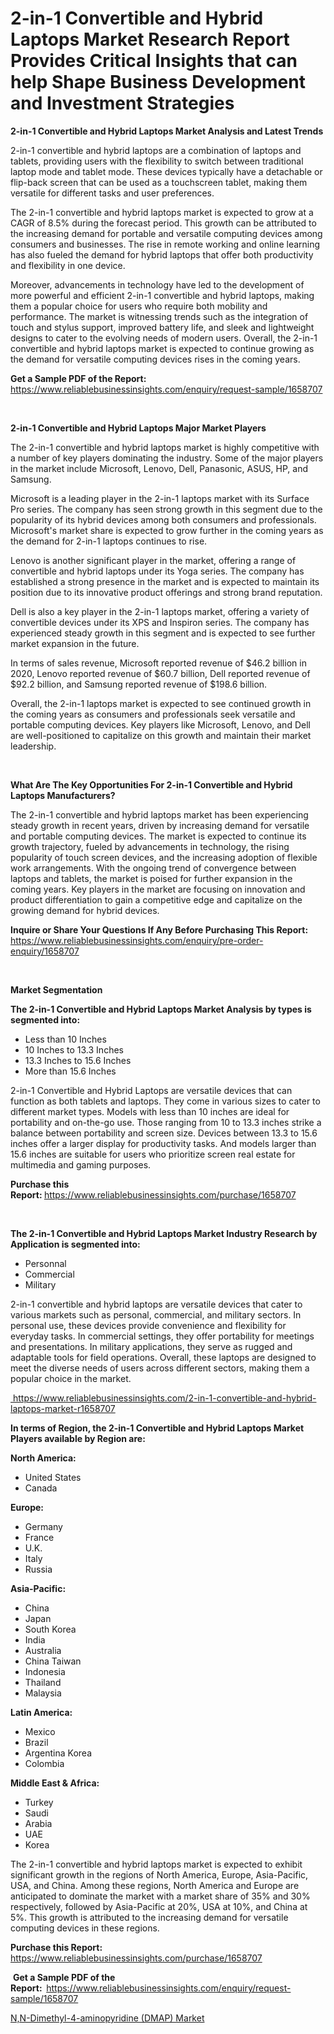 <p><h1>2-in-1 Convertible and Hybrid Laptops Market Research Report Provides Critical Insights that can help Shape Business Development and Investment Strategies</h1></p><p><strong>2-in-1 Convertible and Hybrid Laptops Market Analysis and Latest Trends</strong></p>
<p><p>2-in-1 convertible and hybrid laptops are a combination of laptops and tablets, providing users with the flexibility to switch between traditional laptop mode and tablet mode. These devices typically have a detachable or flip-back screen that can be used as a touchscreen tablet, making them versatile for different tasks and user preferences.</p><p>The 2-in-1 convertible and hybrid laptops market is expected to grow at a CAGR of 8.5% during the forecast period. This growth can be attributed to the increasing demand for portable and versatile computing devices among consumers and businesses. The rise in remote working and online learning has also fueled the demand for hybrid laptops that offer both productivity and flexibility in one device.</p><p>Moreover, advancements in technology have led to the development of more powerful and efficient 2-in-1 convertible and hybrid laptops, making them a popular choice for users who require both mobility and performance. The market is witnessing trends such as the integration of touch and stylus support, improved battery life, and sleek and lightweight designs to cater to the evolving needs of modern users. Overall, the 2-in-1 convertible and hybrid laptops market is expected to continue growing as the demand for versatile computing devices rises in the coming years.</p></p>
<p><strong>Get a Sample PDF of the Report:&nbsp;</strong> <a href="https://www.reliablebusinessinsights.com/enquiry/request-sample/1658707">https://www.reliablebusinessinsights.com/enquiry/request-sample/1658707</a></p>
<p>&nbsp;</p>
<p><strong>2-in-1 Convertible and Hybrid Laptops Major Market Players</strong></p>
<p><p>The 2-in-1 convertible and hybrid laptops market is highly competitive with a number of key players dominating the industry. Some of the major players in the market include Microsoft, Lenovo, Dell, Panasonic, ASUS, HP, and Samsung.</p><p>Microsoft is a leading player in the 2-in-1 laptops market with its Surface Pro series. The company has seen strong growth in this segment due to the popularity of its hybrid devices among both consumers and professionals. Microsoft's market share is expected to grow further in the coming years as the demand for 2-in-1 laptops continues to rise.</p><p>Lenovo is another significant player in the market, offering a range of convertible and hybrid laptops under its Yoga series. The company has established a strong presence in the market and is expected to maintain its position due to its innovative product offerings and strong brand reputation.</p><p>Dell is also a key player in the 2-in-1 laptops market, offering a variety of convertible devices under its XPS and Inspiron series. The company has experienced steady growth in this segment and is expected to see further market expansion in the future.</p><p>In terms of sales revenue, Microsoft reported revenue of $46.2 billion in 2020, Lenovo reported revenue of $60.7 billion, Dell reported revenue of $92.2 billion, and Samsung reported revenue of $198.6 billion.</p><p>Overall, the 2-in-1 laptops market is expected to see continued growth in the coming years as consumers and professionals seek versatile and portable computing devices. Key players like Microsoft, Lenovo, and Dell are well-positioned to capitalize on this growth and maintain their market leadership.</p></p>
<p>&nbsp;</p>
<p><strong>What Are The Key Opportunities For 2-in-1 Convertible and Hybrid Laptops Manufacturers?</strong></p>
<p><p>The 2-in-1 convertible and hybrid laptops market has been experiencing steady growth in recent years, driven by increasing demand for versatile and portable computing devices. The market is expected to continue its growth trajectory, fueled by advancements in technology, the rising popularity of touch screen devices, and the increasing adoption of flexible work arrangements. With the ongoing trend of convergence between laptops and tablets, the market is poised for further expansion in the coming years. Key players in the market are focusing on innovation and product differentiation to gain a competitive edge and capitalize on the growing demand for hybrid devices.</p></p>
<p><strong>Inquire or Share Your Questions If Any Before Purchasing This Report:</strong> <a href="https://www.reliablebusinessinsights.com/enquiry/pre-order-enquiry/1658707">https://www.reliablebusinessinsights.com/enquiry/pre-order-enquiry/1658707</a></p>
<p>&nbsp;</p>
<p><strong>Market Segmentation</strong></p>
<p><strong>The 2-in-1 Convertible and Hybrid Laptops Market Analysis by types is segmented into:</strong></p>
<p><ul><li>Less than 10 Inches</li><li>10 Inches to 13.3 Inches</li><li>13.3 Inches to 15.6 Inches</li><li>More than 15.6 Inches</li></ul></p>
<p><p>2-in-1 Convertible and Hybrid Laptops are versatile devices that can function as both tablets and laptops. They come in various sizes to cater to different market types. Models with less than 10 inches are ideal for portability and on-the-go use. Those ranging from 10 to 13.3 inches strike a balance between portability and screen size. Devices between 13.3 to 15.6 inches offer a larger display for productivity tasks. And models larger than 15.6 inches are suitable for users who prioritize screen real estate for multimedia and gaming purposes.</p></p>
<p><strong>Purchase this Report:&nbsp;</strong><a href="https://www.reliablebusinessinsights.com/purchase/1658707">https://www.reliablebusinessinsights.com/purchase/1658707</a></p>
<p>&nbsp;</p>
<p><strong>The 2-in-1 Convertible and Hybrid Laptops Market Industry Research by Application is segmented into:</strong></p>
<p><ul><li>Personnal</li><li>Commercial</li><li>Military</li></ul></p>
<p><p>2-in-1 convertible and hybrid laptops are versatile devices that cater to various markets such as personal, commercial, and military sectors. In personal use, these devices provide convenience and flexibility for everyday tasks. In commercial settings, they offer portability for meetings and presentations. In military applications, they serve as rugged and adaptable tools for field operations. Overall, these laptops are designed to meet the diverse needs of users across different sectors, making them a popular choice in the market.</p></p>
<p><a href="https://www.reliablebusinessinsights.com/2-in-1-convertible-and-hybrid-laptops-market-r1658707">&nbsp;https://www.reliablebusinessinsights.com/2-in-1-convertible-and-hybrid-laptops-market-r1658707</a></p>
<p><strong>In terms of Region, the 2-in-1 Convertible and Hybrid Laptops Market Players available by Region are:</strong></p>
<p>
    <p> <strong> North America: </strong>
        <ul>
            <li>United States</li>
            <li>Canada</li>
        </ul>
        </p> 
    <p> <strong> Europe: </strong>
        <ul>
            <li>Germany</li>
            <li>France</li>
            <li>U.K.</li>
            <li>Italy</li>
            <li>Russia</li>
        </ul>
        </p> 
    <p> <strong> Asia-Pacific: </strong>
        <ul>
            <li>China</li>
            <li>Japan</li>
            <li>South Korea</li>
            <li>India</li>
            <li>Australia</li>
            <li>China Taiwan</li>
            <li>Indonesia</li>
            <li>Thailand</li>
            <li>Malaysia</li>
        </ul>
        </p> 
    <p> <strong> Latin America: </strong>
        <ul>
            <li>Mexico</li>
            <li>Brazil</li>
            <li>Argentina Korea</li>
            <li>Colombia</li>
        </ul>
        </p> 
    <p> <strong> Middle East & Africa: </strong>
        <ul>
            <li>Turkey</li>
            <li>Saudi</li>
            <li>Arabia</li>
            <li>UAE</li>
            <li>Korea</li>
        </ul>
    </p>
    </p>
<p><p>The 2-in-1 convertible and hybrid laptops market is expected to exhibit significant growth in the regions of North America, Europe, Asia-Pacific, USA, and China. Among these regions, North America and Europe are anticipated to dominate the market with a market share of 35% and 30% respectively, followed by Asia-Pacific at 20%, USA at 10%, and China at 5%. This growth is attributed to the increasing demand for versatile computing devices in these regions.</p></p>
<p><strong>Purchase this Report: </strong><a href="https://www.reliablebusinessinsights.com/purchase/1658707">https://www.reliablebusinessinsights.com/purchase/1658707</a></p>
<p>&nbsp;<strong>Get a Sample PDF of the Report:&nbsp;&nbsp;</strong><a href="https://www.reliablebusinessinsights.com/enquiry/request-sample/1658707">https://www.reliablebusinessinsights.com/enquiry/request-sample/1658707</a></p>
<p><strong></strong></p>
<p><p><a href="https://github.com/mooaaztarek/Market-Research-Report-List-1/blob/main/nn-dimethyl-4-aminopyridine-dmap-market.md">N,N-Dimethyl-4-aminopyridine (DMAP) Market</a></p></p>